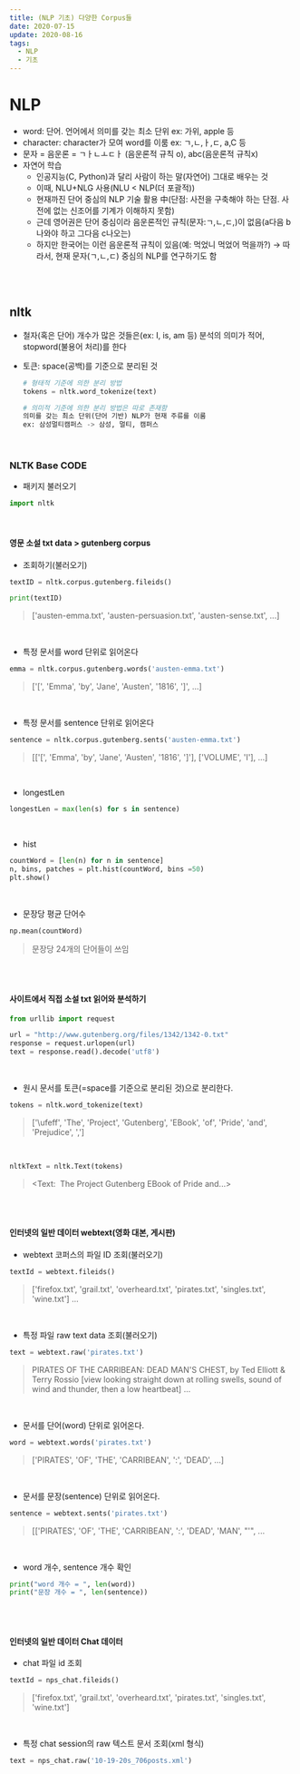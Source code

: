 ```yaml
---
title: (NLP 기초) 다양한 Corpus들
date: 2020-07-15
update: 2020-08-16
tags:
  - NLP
  - 기초
---
```






# NLP

* word: 단어. 언어에서 의미를 갖는 최소 단위 ex: 가위, apple 등
* character: character가 모여 word를 이룸 ex: ㄱ,ㄴ,ㅏ,ㄷ, a,C 등
* 문자 = 음운론 = ㄱㅏㄴㅗㄷㅏ (음운론적 규칙 o), abc(음운론적 규칙x)
* 자연어 학습
  * 인공지능(C, Python)과 달리 사람이 하는 말(자연어) 그대로 배우는 것
  * 이때, NLU+NLG 사용(NLU < NLP(더 포괄적))
  * 현재까진 단어 중심의 NLP 기술 활용 中(단점: 사전을 구축해야 하는 단점. 사전에 없는 신조어를 기계가 이해하지 못함)
  * 근데 영어권은 단어 중심이라 음운론적인 규칙(문자:ㄱ,ㄴ,ㄷ,)이 없음(a다음 b나와야 하고 그다음 c나오는)
  * 하지만 한국어는 이런 음운론적 규칙이 있음(예: 먹었니 먹었어 먹을까?)
    → 따라서, 현재 문자(ㄱ,ㄴ,ㄷ) 중심의 NLP를 연구하기도 함

<br>

<br>

## nltk

* 철자(혹은 단어)  개수가 많은 것들은(ex: I, is, am 등) 분석의 의미가 적어, stopword(불용어 처리)를 한다

* 토큰: space(공백)를 기준으로 분리된 것

  ```python
  # 형태적 기준에 의한 분리 방법
  tokens = nltk.word_tokenize(text)
  
  # 의미적 기준에 의한 분리 방법은 따로 존재함
  의미를 갖는 최소 단위(단어 기반) NLP가 현재 주류를 이룸
  ex: 삼성멀티캠퍼스 -> 삼성, 멀티, 캠퍼스
  ```

<br>

### NLTK Base CODE

* 패키지 불러오기

```python
import nltk
```

<br>

#### 영문 소설 txt data > gutenberg corpus

* 조회하기(불러오기)

```python
textID = nltk.corpus.gutenberg.fileids()

print(textID)
```

> ['austen-emma.txt', 'austen-persuasion.txt', 'austen-sense.txt', ...]

<br>

* 특정 문서를 word 단위로 읽어온다

```python
emma = nltk.corpus.gutenberg.words('austen-emma.txt')
```

>['[', 'Emma', 'by', 'Jane', 'Austen', '1816', ']', ...]

<br>

* 특정 문서를 sentence 단위로 읽어온다

```python
sentence = nltk.corpus.gutenberg.sents('austen-emma.txt')
```

>[['[', 'Emma', 'by', 'Jane', 'Austen', '1816', ']'], ['VOLUME', 'I'], ...]

<br>

* longestLen

```python
longestLen = max(len(s) for s in sentence)
```

<br>

* hist

```python
countWord = [len(n) for n in sentence]
n, bins, patches = plt.hist(countWord, bins =50)
plt.show()
```

<br>

* 문장당 평균 단어수 

```python
np.mean(countWord)
```

> 문장당 24개의 단어들이 쓰임 

<br>

<br>

#### 사이트에서 직접 소설 txt 읽어와 분석하기

``` python
from urllib import request
```

```python
url = "http://www.gutenberg.org/files/1342/1342-0.txt"
response = request.urlopen(url)
text = response.read().decode('utf8')
```

<br>

* 원시 문서를 토큰(=space를 기준으로 분리된 것)으로 분리한다.

```python
tokens = nltk.word_tokenize(text)
```

>['\ufeff', 'The', 'Project', 'Gutenberg', 'EBook', 'of', 'Pride', 'and', 'Prejudice', ',']

<br>

```python
nltkText = nltk.Text(tokens)
```

><Text: ﻿ The Project Gutenberg EBook of Pride and...>

<br>

<br>

#### 인터넷의 일반 데이터 webtext(영화 대본, 게시판)

* webtext 코퍼스의 파일 ID 조회(불러오기)

```python
textId = webtext.fileids()
```

>['firefox.txt',
> 'grail.txt',
> 'overheard.txt',
> 'pirates.txt',
> 'singles.txt',
> 'wine.txt'] ...

<br>

* 특정 파일 raw text data 조회(불러오기)

```python
text = webtext.raw('pirates.txt')
```

>PIRATES OF THE CARRIBEAN: DEAD MAN'S CHEST, by Ted Elliott & Terry Rossio
>[view looking straight down at rolling swells, sound of wind and thunder, then a low heartbeat] ... 

<br>

* 문서를 단어(word) 단위로 읽어온다.

```python
word = webtext.words('pirates.txt')
```

>['PIRATES', 'OF', 'THE', 'CARRIBEAN', ':', 'DEAD', ...]

<br>

* 문서를 문장(sentence) 단위로 읽어온다.

```python
sentence = webtext.sents('pirates.txt')
```

>[['PIRATES', 'OF', 'THE', 'CARRIBEAN', ':', 'DEAD', 'MAN', "'", ...

<br>

* word 개수, sentence 개수 확인

```python
print("word 개수 = ", len(word))
print("문장 개수 = ", len(sentence))
```

<br>

<br>

#### 인터넷의 일반 데이터 Chat 데이터

* chat 파일 id 조회

```python
textId = nps_chat.fileids()
```

>['firefox.txt',
> 'grail.txt',
> 'overheard.txt',
> 'pirates.txt',
> 'singles.txt',
> 'wine.txt']

<br>

* 특정 chat session의 raw 텍스트 문서 조회(xml 형식)

```python
text = nps_chat.raw('10-19-20s_706posts.xml')
```

><!-- edited with XMLSpy v2007 sp1 (http://www.altova.com) by Eric Forsyth ...

<br>

* xml의 post 데이터를 읽는다

```python
chatroom = nps_chat.posts('10-19-20s_706posts.xml')
```

>[['now', 'im', 'left', 'with', 'this', 'gay', 'name'], [':P'], ...]
>
>***nps_chat.words('10-19-20s_706posts.xml') 와 결과는 같음***

<br><br>

#### 브라운 코퍼서

- 브라운 코퍼서는 뉴스, 편집기사 등의 카테고리(장르)별로 분류돼 있다

  <br>

* brown 코퍼서의 파일 id 조회

```python
textId = brown.fileids()
```

>['ca01', 'ca02', 'ca03', 'ca04', 'ca05', ...

<br>

* 카테고리 (장르) 목록 조회

```python
cat = brown.categories()
```

>['adventure', 'belles_lettres', 'editorial', 'fiction', 'government', 'hobbies', 'humor', 'learned', 'lore', 'mystery', 'news', 'religion', 'reviews', 'romance', 'science_fiction']

<br>

* 특정 카테고리의 raw data 조회

```python
news = brown.raw(categories = 'news')
```

>The/at Fulton/np-tl County/nn-tl Grand/jj-tl ...

<br>

* 'news' 카테고리의 txt문서를 단어 단위로 조회(품사 제외)

```python
news = brown.words(categories = 'news')
```

>['The', 'Fulton', 'County', 'Grand', 'Jury', 'said', ...]

<br>

* 특정 파일 id의 문서 조회

```python
cg22 = brown.words(fileids = ['cg22'])
```

>['Does', 'our', 'society', 'have', 'a', 'runaway', ',', ...]

<br>

* 장르별 단어의 빈도 분포 확인

```python
cfd = nltk.ConditionalFreqDist(
    (genre, word)
    for genre in brown.categories()
    for word in brown.words(categories=genre)
    )

print(cfd)
```

><ConditionalFreqDist with 15 conditions>

<br>

``` python
cfd.conditions()
```

> ['adventure', 'belles_lettres', 'editorial', 'fiction', 'government', 'hobbies', 'humor', 'learned', 'lore', 'mystery', 'news', 'religion', 'reviews', 'romance', 'science_fiction']

<br>

* 특정 카테고리의 빈도 분포 확인

```python
 cfd['adventure']
```

>FreqDist({'.': 4057, ',': 3488, 'the': 3370, 'and': 1622, 'a': 1354, 'of': 1322, 'to': 1309, '``': 998, "''": 995, 'was': 914, ...})

<br>

* 단어의 빈도 분포로 문서의 주제를 파악하는 아이디어 - > 토픽 모델(LD)

```python
genres = ['news', 'religion', 'hobbies', 'science_fiction', 'romance', 'humor']
modals = ['can', 'could', 'may', 'might', 'must', 'will']
cfd.tabulate(conditions=genres, samples=modals)
```

>cfd.tabulate(conditions=genres, samples=modals)
>                	  can could   may might  must  will 
>           news    93    86    66    38    50   389 
>       religion    82    59    78    12    54    71 
>        hobbies   268    58   131    22    83   264 
>science_fiction    16    49     4    12     8    16 
>        romance    74   193    11    51    45    43 
>          humor    16    30     8     8     9    13 

> " 뉴스 문서에는 will이 가장 많이 등장하고, 로맨스 문서에는 could가 가장 많이 등장한다.
> 단순히 특정 단어의 빈도수만 파악해도 해당 문서의 장르를 추측해볼 수 있다. "

<br>

<br>

#### 로이터 코퍼스

* 10,000개 넘는 뉴스 문서가 90개의 Topic(주제)로 분류돼 있다. 또한, 데이터는 train, test로 분리돼 있다

<br>

* 로이터 코퍼스의 파일 id를 조회

```python
from nltk.corpus import reuters
```

>textId[:10]: 
>
>['test/14826', 'test/14828', 'test/14829', 'test/14832', 'test/14833', 'test/14839', 'test/14840', 'test/14841', 'test/14842', 'test/14843']
>
>
>
>textId[5000:5010]:
>
>['training/13203', 'training/13204', 'training/13205', 'training/13206', 'training/13210', 'training/13211', 'training/13212', 'training/13214', 'training/1322', 'training/13223']

<br>

* 카테고리 목록을 조회

```python
cat = reuters.categories()
```

>['acq', 'alum', 'barley', 'bop', 'carcass', 'castor-oil', 'cocoa', 'coconut', 'coconut-oil', 'coffee', 'copper',  ...

<br>

* 원시 문서를 읽는다

```python
text = reuters.raw('training/9865')
```

>FRENCH FREE MARKET CEREAL EXPORT BIDS DETAILED
>  French operators have requested licences

<br>

* 문서의 주제어를 조회

```python
topic = reuters.categories('training/9865')
```

>['barley', 'corn', 'grain', 'wheat']

<br>

* 해당 주제어를 갖는 문서를 찾는다

```python
textTopic = reuters.fileids('cpu')
```

>['test/21245', 'training/5388', 'training/5460', 'training/5485']

```python
textTopic = reuters.fileids(['cpu', 'naphtha'])
```

>['test/17880', 'test/18480', 'test/19497', 'test/19903', 'test/21245', 'training/5388', 'training/5460', 'training/5485', 'training/6535', 'training/7397']

<br>

* 유사한 주제어를 갖는 문서의 내용을 조회

```python
text = reuters.words('training/5388')
```

>['CANADA', 'MANUFACTURING', 'UTILIZATION', 'RATE', 'RISES', 'Utilization', 'of', 'Canadian', ...

<br>

<br>

#### 대통령 취임 연설문 코퍼스

* id 조회

```python
from nltk.corpus import inaugural
textId = inaugural.fileids()
```

>'test/15749',
> 'test/15751',
> 'test/15753', ...

<br>

* 연도별로 'america'와 'citizen'이란 단어가 사용된 빈도의 변화를 관찰

```python
cfd = nltk.ConditionalFreqDist(
    (target,fileid[:4])
    for fileid in inaugural.fileids()
    for w in inaugural.words(fileid)
    for target in ['america', 'citizen']
    if w.lower().startswith(target)
    )

cfd['america']
cfd['citizen']
cfd.plot()
```

<br>

* 영어 단어 목록: word list

```python
wordlist = nltk.corpus.words.words() 
```

>'absence',
> 'absent',
> 'absentation',
> 'absentee',
> 'absenteeism',

<br>

* wordlist에서 'egivrvonl' 단어 검색

```python
puzzleLetters = nltk.FreqDist('egivrvonl')

print(FreqDist)
```

>FreqDist({'v': 2, 'e': 1, 'g': 1, 'i': 1, 'r': 1, 'o': 1, 'n': 1, 'l': 1})
>
>*내림차순 정렬

<br>

- wordlist 中 [1] len(6) 이상, [2] 'r' 이 들어가고, [3] 빈도수가 puzzleLetters보다 작거나 같은 것 

```python
obligatory = 'r'

answer = [w for w in wordlist if len(w) >= 6
          and obligatory in w
          and nltk.FreqDist(w) <= puzzleLetters]
```

<br>

<br>

### 사람 이름(영어) - Names

<br>

* 조회(불러오기)

```python
names = nltk.corpus.names
fileId = names.fileids()
```

<br>

* 이름의 마지막 글자의 분포를 확인한다 
* 눈에 띄는 남자 이름과, 여자 이름의 특징은?

```python
names = nltk.corpus.names
fileId = names.fileids()
```

<br>

* 남자/여자 분리 

```python
f = [w for w in cfd] 
# f : ['female.txt', 'male.txt']
cfd[f[0]] # 남자
cfd[f[1]] # 여자
```

<br>

<br>

### 불용어 stop words

* 영어의 stop words를 확인

```python
stopwords = stopwords.words('english')
```

* 영어 소설에서 stop word를 제거

```python
text = nltk.corpus.gutenberg.words('austen-sense.txt')
removedStopWord = [w for w in text if w.lower() not in stopwords]
```

> ['[', 'Sense', 'Sensibility', 'Jane', 'Austen', '1811', ']', 'CHAPTER', '1', 'family', 'Dashwood', 'long', 'settled', 'Sussex', '.', 'estate', 'large', ',', 'residence', 'Norland']

<br>

### 참고 CODE + 정리

- stop word를 제거한 word의 비중을 확인

```python
"stop word 제거한 word의 비율 = ", len(removedStopWord) / len(text)
```

> stop word 제거한 word의 비율 =  0.5285429733853195

<br>

```python
# raw data 불러오기 
# '.raw'
text = webtext.raw('pirates.txt')

# ID 조회하기(불러오기) 
# '.fileids()'
textID = nltk.corpus.gutenberg.fileids()

# 특정 문서를 word 단위로 읽어오기 
# '.words()'
emma = nltk.corpus.gutenberg.words('austen-emma.txt')

# 특정 문서를 sentence 단위로 읽어오기 
# '.sents()'
sentence = nltk.corpus.gutenberg.sents('austen-emma.txt')

# 원시 문서를 토큰(=space를 기준으로 분리된 것)으로 분리 
# 1. 'word_tokenize()'
# 2. '.Text()'
tokens = nltk.word_tokenize(text)
nltkText = nltk.Text(tokens)

# xml의 post 데이터를 읽는다
# '.posts()'
chatroom = nps_chat.posts('10-19-20s_706posts.xml')
## .posts = .words

# 카테고리 (장르) 목록 조회
# '.categories()'
cat = brown.categories()

# 특정 카테고리의 raw data 조회
# '.raw(categories = '')'
news = brown.raw(categories = 'news')

# 특정 카테고리의 문서를 단어 단위로 조회(품사 제외)
# '.words(categories = '')'
news = brown.words(categories = 'news')

# 장르별 단어의 빈도 분포 확인
# '.ConditionalFreqDist()'
# (genre, word)를 위해 .FreqDist 2개 쓰면 .ConditionalFreqDist

## step 1
cfd = nltk.ConditionalFreqDist(
    (genre, word)
    for genre in brown.categories()
    for word in brown.words(categories=genre)
    )

## step2. 
cfd.conditions()

# 특정 카테고리의 빈도 분포 확인
# cfd['adventure']

# 토픽 모델(LD)
genres = ['news', 'religion', 'hobbies', 'science_fiction', 'romance', 'humor']
modals = ['can', 'could', 'may', 'might', 'must', 'will']
cfd.tabulate(conditions=genres, samples=modals)

# 문서의 주제어를 조회
topic = reuters.categories('training/9865')

# 연도별로 'america'와 'citizen'이란 단어가 사용된 빈도의 변화를 관찰
cfd = nltk.ConditionalFreqDist(
    (target,fileid[:4])
    for fileid in inaugural.fileids()
    for w in inaugural.words(fileid)
    for target in ['america', 'citizen']
    if w.lower().startswith(target)
    )

cfd['america']
cfd['citizen']
cfd.plot()



# 영어 소설에서 stop word를 제거한다
text = nltk.corpus.gutenberg.words('austen-sense.txt')
removedStopWord = [w for w in text if w.lower() not in stopwords]
```

<br>

<br>

### WordNet

* 단순한 사전이 아니라, 단어 사이의 의미를 구분지음으로써 단어들 사이에 상하관계를 가지고 유의어 집단(synset)으로 분류할 수 있음 
  * Stemmer(어간, 어미)











<br>

<br>

<br>

<br>

* 참고: 

  >* 아마추어 퀀트, blog.naver.com/chunjein
  >
  >* 코드 출처: 크리슈나 바브사 외. 2019.01.31. 자연어 처리 쿡북 with 파이썬 [파이썬으로 NLP를 구현하는 60여 가지 레시피]. 에이콘